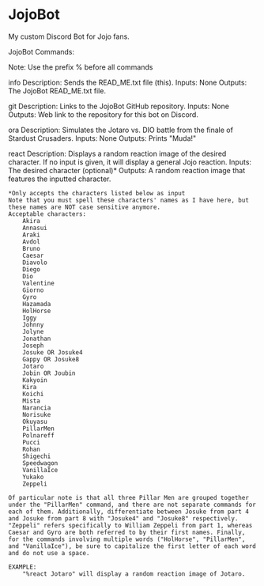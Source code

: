 # JojoBot
My custom Discord Bot for Jojo fans.

JojoBot Commands:

Note: Use the prefix % before all commands

info
    Description: Sends the READ_ME.txt file (this).
    Inputs: None
    Outputs: The JojoBot READ_ME.txt file.

git
    Description: Links to the JojoBot GitHub repository.
    Inputs: None
    Outputs: Web link to the repository for this bot on Discord.

ora
    Description: Simulates the Jotaro vs. DIO battle from the finale of Stardust Crusaders.
    Inputs: None
    Outputs: Prints "Muda!"

react
    Description: Displays a random reaction image of the desired character. If no input is given, it will display a general Jojo reaction.
    Inputs: The desired character (optional)*
    Outputs: A random reaction image that features the inputted character.

    *Only accepts the characters listed below as input
    Note that you must spell these characters' names as I have here, but these names are NOT case sensitive anymore.
    Acceptable characters:
        Akira
        Annasui
        Araki
        Avdol
        Bruno
        Caesar
        Diavolo
        Diego
        Dio
        Valentine
        Giorno
        Gyro
        Hazamada
        HolHorse
        Iggy
        Johnny
        Jolyne
        Jonathan
        Joseph
        Josuke OR Josuke4
        Gappy OR Josuke8
        Jotaro
        Jobin OR Joubin
        Kakyoin
        Kira
        Koichi
        Mista
        Narancia
        Norisuke
        Okuyasu
        PillarMen
        Polnareff
        Pucci
        Rohan
        Shigechi
        Speedwagon
        VanillaIce
        Yukako
        Zeppeli

    Of particular note is that all three Pillar Men are grouped together under the "PillarMen" command, and there are not separate commands for each of them. Additionally, differentiate between Josuke from part 4 and Josuke from part 8 with "Josuke4" and "Josuke8" respectively. "Zeppeli" refers specifically to William Zeppeli from part 1, whereas Caesar and Gyro are both referred to by their first names. Finally, for the commands involving multiple words ("HolHorse", "PillarMen", and "VanillaIce"), be sure to capitalize the first letter of each word and do not use a space.

    EXAMPLE:
        "%react Jotaro" will display a random reaction image of Jotaro.
